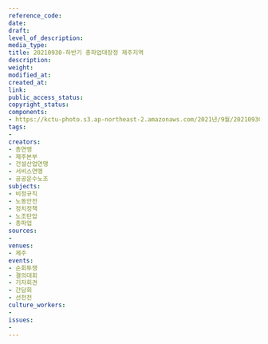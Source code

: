 ```yaml
---
reference_code: 
date: 
draft: 
level_of_description: 
media_type: 
title: 20210930-하반기 총파업대장정 제주지역
description: 
weight: 
modified_at: 
created_at: 
link: 
public_access_status: 
copyright_status: 
components:
- https://kctu-photo.s3.ap-northeast-2.amazonaws.com/2021년/9월/20210930-하반기+총파업대장정+제주지역/404214_62315_3442.jpg
tags:
- 
creators:
- 총연맹
- 제주본부
- 건설산업연맹
- 서비스연맹
- 공공운수노조
subjects:
- 비정규직
- 노동안전
- 정치정책
- 노조탄압
- 총파업
sources:
- 
venues:
- 제주
events:
- 순회투쟁
- 결의대회
- 기자회견
- 간담회
- 선전전
culture_workers:
- 
issues:
- 
---
```

